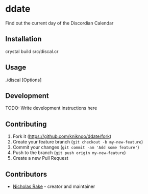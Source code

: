 # ddate

Find out the current day of the Discordian Calendar

## Installation

crystal build src/discal.cr

## Usage

./discal [Options] <YYYY MM DD>

## Development

TODO: Write development instructions here

## Contributing

1. Fork it (<https://github.com/kniknoo/ddate/fork>)
2. Create your feature branch (`git checkout -b my-new-feature`)
3. Commit your changes (`git commit -am 'Add some feature'`)
4. Push to the branch (`git push origin my-new-feature`)
5. Create a new Pull Request

## Contributors

- [Nicholas Rake](https://github.com/kniknoo) - creator and maintainer
